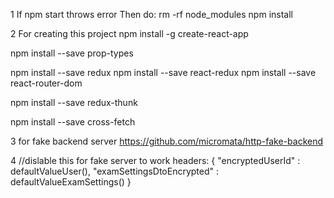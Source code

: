 1
If npm start throws error
Then do:
rm -rf node_modules
npm install


2
For creating this project 
npm install -g create-react-app

npm install --save prop-types

npm install --save redux
npm install --save react-redux
npm install --save react-router-dom

npm install --save redux-thunk

npm install --save cross-fetch


3
for fake backend server
https://github.com/micromata/http-fake-backend


4
//dislable this for fake server to work
headers: {
                    "encryptedUserId" : defaultValueUser(),
                    "examSettingsDtoEncrypted" : defaultValueExamSettings()
 }
